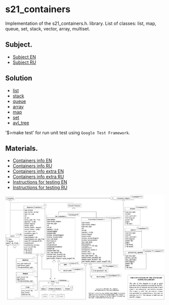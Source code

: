 # s21_containers

Implementation of the s21_containers.h. library. List of classes: list, map, queue, set, stack, vector, array, multiset.

## Subject.

- [Subject EN](./subject_en.md)
- [Subject RU](./subject_ru.md)

## Solution

- [list](./include/s21_list.h)
- [stack](./include/s21_stack.h)
- [queue](./include/s21_queue.h)
- [array](./include/s21_array.h)
- [map](./include/s21_map.h)
- [set](./include/s21_set.h)
- [avl_tree](./include/s21_avl_tree.h)

'$>make test' for run unit test using `Google Test Framework`.

## Materials.

- [Containers info EN](./materials/containers_info.md)
- [Containers info RU](./materials/containers_info_rus.md)
- [Containers info extra EN](./materials/containers_info_extra.md)
- [Containers info extra RU](./materials/containers_info_extra_rus.md)
- [Instructions for testing EN](./materials/instructions_for_testing.md)
- [Instructions for testing RU](./materials/instructions_for_testing_rus.md)

<img src="./materials/STL_UML.png" alt="stl_uml" width="900"/>
